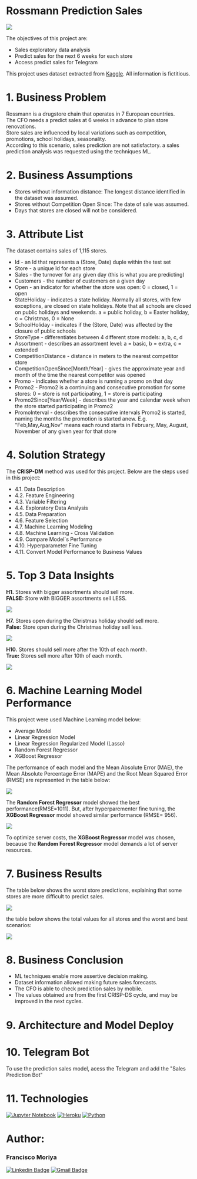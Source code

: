 # Rossmann Prediction Sales
![](img/rossman_2.jpg)

The objectives of this project are:</br>
- Sales exploratory data analysis
- Predict sales for the next 6 weeks for each store
- Access predict sales for Telegram

This project uses dataset extracted from [Kaggle](https://www.kaggle.com/c/rossmann-store-sales).
All information is fictitious.


# 1. Business Problem
Rossmann is a drugstore chain that operates in 7 European countries.</br>
The CFO needs a predict sales at 6 weeks in advance to plan store renovations.</br>
Store sales are influenced by local variations such as competition, promotions, school holidays, seasonality.</br>
According to this scenario, sales prediction are not satisfactory. a sales prediction analysis was requested using the techniques ML.

# 2. Business Assumptions
- Stores without information distance: The longest distance identified in the dataset was assumed.
- Stores without Competition Open Since: The date of sale was assumed.
- Days that stores are closed will not be considered.

# 3. Attribute List
The dataset contains sales of 1,115 stores.
- Id - an Id that represents a (Store, Date) duple within the test set
- Store - a unique Id for each store
- Sales - the turnover for any given day (this is what you are predicting)
- Customers - the number of customers on a given day
- Open - an indicator for whether the store was open: 0 = closed, 1 = open
- StateHoliday - indicates a state holiday. Normally all stores, with few exceptions, are closed on state holidays. Note that all schools are closed on public holidays and weekends. a = public holiday, b = Easter holiday, c = Christmas, 0 = None
- SchoolHoliday - indicates if the (Store, Date) was affected by the closure of public schools
- StoreType - differentiates between 4 different store models: a, b, c, d
- Assortment - describes an assortment level: a = basic, b = extra, c = extended
- CompetitionDistance - distance in meters to the nearest competitor store
- CompetitionOpenSince[Month/Year] - gives the approximate year and month of the time the nearest competitor was opened
- Promo - indicates whether a store is running a promo on that day
- Promo2 - Promo2 is a continuing and consecutive promotion for some stores: 0 = store is not participating, 1 = store is participating
- Promo2Since[Year/Week] - describes the year and calendar week when the store started participating in Promo2
- PromoInterval - describes the consecutive intervals Promo2 is started, naming the months the promotion is started anew. E.g. "Feb,May,Aug,Nov" means each round starts in February, May, August, November of any given year for that store

# 4. Solution Strategy
The **CRISP-DM** method was used for this project.
Below are the steps used in this project:
- 4.1. Data Description
- 4.2. Feature Engineering
- 4.3. Variable Filtering
- 4.4. Exploratory Data Analysis
- 4.5. Data Preparation
- 4.6. Feature Selection
- 4.7. Machine Learning Modeling
- 4.8. Machine Learning  - Cross Validation
- 4.9. Compare Model´s Performance
- 4.10. Hyperparameter Fine Tuning
- 4.11. Convert Model Performance to Business Values

# 5. Top 3 Data Insights
**H1.** Stores with bigger assortments should sell more.</br>
**FALSE:** Store with BIGGER assortments sell LESS.

![](img/h1.jpg)

**H7.** Stores open during the Christmas holiday should sell more.</br>
**False:** Store open during the Christmas holiday sell less.

![](img/h7.jpg)

**H10.** Stores should sell more after the 10th of each month.</br>
**True:** Stores sell more after 10th of each month.

![](img/h10.jpg)

# 6. Machine Learning Model Performance
This project were used Machine Learning model below:
- Average Model
- Linear Regression Model
- Linear Regression Regularized Model (Lasso)
- Random Forest Regressor
- XGBoost Regressor

The performance of each model and the Mean Absolute Error (MAE), the Mean Absolute Percentage Error (MAPE) and the Root Mean Squared Error (RMSE) are represented in the table below:

![](img/ml_performance.jpg)

The **Random Forest Regressor** model showed the best performance(RMSE=1011). But, after hyperparementer fine tuning, the **XGBoost Regressor** model showed similar performance (RMSE= 956).

![](img/fine_tuning.jpg)

To optimize server costs, the **XGBoost Regressor** model was chosen, because the **Random Forest Regressor** model demands a lot of server resources.

# 7. Business Results
The table below shows the worst store predictions, explaining that some stores are more difficult to predict sales.

![](img/bs_performance.jpg)

the table below shows the total values for all stores and the worst and best scenarios:

![](img/business_performance.jpg)

# 8. Business Conclusion
- ML techniques enable more assertive decision making.
- Dataset information allowed making future sales forecasts.
- The CFO is able to check prediction sales by mobile.
- The values obtained are from the first CRISP-DS cycle, and may be improved in the next cycles.

# 9. Architecture and Model Deploy



# 10. Telegram Bot
To use the prediction sales model, acess the Telegram and add the "Sales Prediction Bot" 



# 11. Technologies
[<img alt="Jupyter Notebook" src="https://img.shields.io/badge/jupyter-%23FA0F00.svg?style=for-the-badge&logo=jupyter&logoColor=white"/>](https://jupyter.org/)
[<img alt="Heroku" src="https://img.shields.io/badge/heroku-%23430098.svg?style=for-the-badge&logo=heroku&logoColor=white"/>](https://www.heroku.com/)
[<img alt="Python" src="https://img.shields.io/badge/python-3670A0?style=for-the-badge&logo=python&logoColor=ffdd54"/>](https://www.python.org/)
 
# Author:
### Francisco Moriya</br>
[![Linkedin Badge](https://img.shields.io/badge/-LinkedIn-blue?style=flat-square&logo=Linkedin&logoColor=white&link=link_do_seu_perfil_no_linkedin)](https://www.linkedin.com/in/francisco-moriya-43560b11/)
[![Gmail Badge](https://img.shields.io/badge/-Gmail-c14438?style=flat-square&logo=Gmail&logoColor=white&link=mailto:frmoriya@gmail.com)](mailto:frmoriya@gmail.com)
